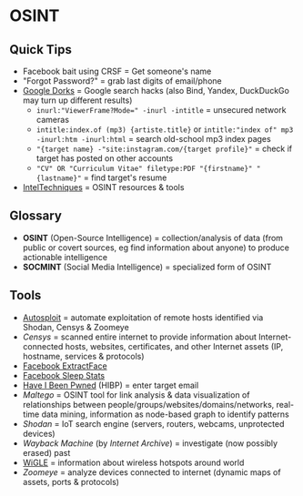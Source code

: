 # OSINT

## Quick Tips

* Facebook bait using CRSF = Get someone's name
* "Forgot Password?" = grab last digits of email/phone
* [Google Dorks](https://www.exploit-db.com/google-hacking-database) = Google search hacks (also Bind, Yandex, DuckDuckGo may turn up different results)
  * `inurl:"ViewerFrame?Mode=" -inurl -intitle` = unsecured network cameras
  * `intitle:index.of (mp3) {artiste.title}` or `intitle:"index of" mp3 -inurl:htm -inurl:html` = search old-school mp3 index pages
  * `"{target name} -"site:instagram.com/{target profile}"` = check if target has posted on other accounts
  * `"CV" OR "Curriculum Vitae" filetype:PDF "{firstname}" "{lastname}"` = find target's resume
* [IntelTechniques](https://inteltechniques.com) = OSINT resources & tools

## Glossary

* **OSINT** (Open-Source Intelligence) = collection/analysis of data (from public or covert sources, eg find information about anyone) to produce actionable intelligence
* **SOCMINT** (Social Media Intelligence) = specialized form of OSINT

## Tools

* [Autosploit](https://github.com/NullArray/AutoSploit) = automate exploitation of remote hosts identified via Shodan, Censys & Zoomeye
* _Censys_ = scanned entire internet to provide information about Internet-connected hosts, websites, certificates, and other Internet assets (IP, hostname, services & protocols)
* [Facebook ExtractFace](https://github.com/mrpnkt/ExtractFace)
* [Facebook Sleep Stats](https://github.com/sorenlouv/fb-sleep-stats)
* [Have I Been Pwned](https://haveibeenpwned.com) (HIBP) = enter target email
* _Maltego_ = OSINT tool for link analysis & data visualization of relationships between people/groups/websites/domains/networks, real-time data mining, information as node-based graph to identify patterns
* _Shodan_ = IoT search engine (servers, routers, webcams, unprotected devices)
* _Wayback Machine_ (by _Internet Archive_) = investigate (now possibly erased) past
* [WiGLE](https://wigle.net) = information about wireless hotspots around world
* _Zoomeye_ = analyze devices connected to internet (dynamic maps of assets, ports & protocols)
